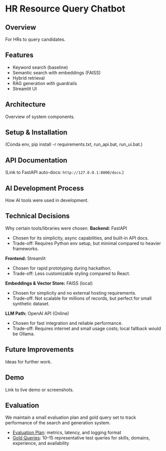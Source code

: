 # HR Resource Query Chatbot

## Overview
For HRs to query candidates.

## Features
- Keyword search (baseline)
- Semantic search with embeddings (FAISS)
- Hybrid retrieval
- RAG generation with guardrails
- Streamlit UI

## Architecture
Overview of system components.

## Setup & Installation
(Conda env, pip install -r requirements.txt, run_api.bat, run_ui.bat.)

## API Documentation
(Link to FastAPI auto-docs: `http://127.0.0.1:8000/docs`.)

## AI Development Process
How AI tools were used in development.

## Technical Decisions
Why certain tools/libraries were chosen.
**Backend:** FastAPI  
- Chosen for its simplicity, async capabilities, and built-in API docs.
- Trade-off: Requires Python env setup, but minimal compared to heavier frameworks.

**Frontend:** Streamlit  
- Chosen for rapid prototyping during hackathon.
- Trade-off: Less customizable styling compared to React.

**Embeddings & Vector Store:** FAISS (local)  
- Chosen for simplicity and no external hosting requirements.
- Trade-off: Not scalable for millions of records, but perfect for small synthetic dataset.

**LLM Path:** OpenAI API (Online)  
- Chosen for fast integration and reliable performance.
- Trade-off: Requires internet and small usage costs; local fallback would be Ollama.


## Future Improvements
Ideas for further work.

## Demo
Link to live demo or screenshots.

## Evaluation

We maintain a small evaluation plan and gold query set to track performance of the search and generation system.

- [Evaluation Plan](tests/eval_plan.md): metrics, latency, and logging format  
- [Gold Queries](tests/gold_queries.json): 10–15 representative test queries for skills, domains, experience, and availability
